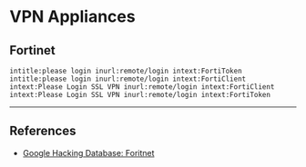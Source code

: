 # VPN Appliances

## Fortinet

```
intitle:please login inurl:remote/login intext:FortiToken
intitle:please login inurl:remote/login intext:FortiClient
intext:Please Login SSL VPN inurl:remote/login intext:FortiClient
intext:Please Login SSL VPN inurl:remote/login intext:FortiToken
```

---
## References

- [Google Hacking Database: Foritnet](https://www.exploit-db.com/ghdb/5429)